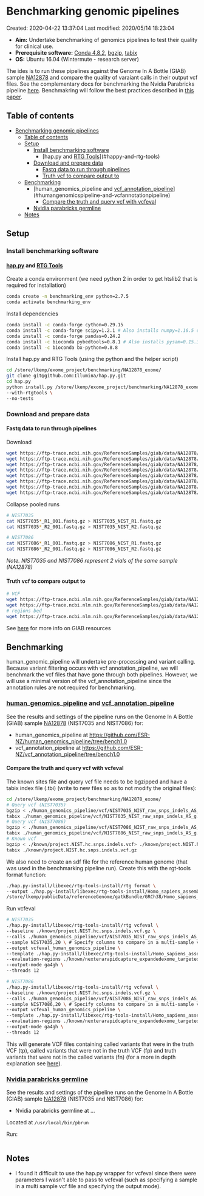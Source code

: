# Benchmarking genomic pipelines

Created: 2020-04-22 13:37:04
Last modified: 2020/05/14 18:23:04

- **Aim:** Undertake benchmarking of genomics pipelines to test their quality for clinical use. 
- **Prerequisite software:** [Conda 4.8.2](https://docs.conda.io/projects/conda/en/latest/index.html), [bgzip](http://www.htslib.org/doc/bgzip.html), [tabix](http://www.htslib.org/doc/tabix.html)
- **OS:** Ubuntu 16.04 (Wintermute - research server)

The ides is to run these pipelines against the Genome In A Bottle (GIAB) sample [NA12878](https://ftp-trace.ncbi.nlm.nih.gov/ReferenceSamples/giab/data/NA12878/Garvan_NA12878_HG001_HiSeq_Exome/) and compare the quality of varaiant calls in their output vcf files. See the complementary docs for benchmarking the Nvidia Parabricks pipeline [here](https://github.com/ESR-NZ/ESR-Parabricks). Benchmakring will follow the best practices described in [this paper](https://www.nature.com/articles/s41587-019-0054-x).

## Table of contents

- [Benchmarking genomic pipelines](#benchmarking-genomic-pipelines)
  - [Table of contents](#table-of-contents)
  - [Setup](#setup)
    - [Install benchmarking software](#install-benchmarking-software)
      - [hap.py and [RTG Tools](https://github.com/RealTimeGenomics/rtg-tools/tree/eb13bbb82d2fbeab7d54a92e8493ddd2acf0d349)](#happy-and-rtg-tools)
    - [Download and prepare data](#download-and-prepare-data)
      - [Fastq data to run through pipelines](#fastq-data-to-run-through-pipelines)
      - [Truth vcf to compare output to](#truth-vcf-to-compare-output-to)
  - [Benchmarking](#benchmarking)
    - [human_genomics_pipeline and [vcf_annotation_pipeline](https://github.com/ESR-NZ/vcf_annotation_pipeline)](#humangenomicspipeline-and-vcfannotationpipeline)
      - [Compare the truth and query vcf with vcfeval](#compare-the-truth-and-query-vcf-with-vcfeval)
    - [Nvidia parabricks germline](#nvidia-parabricks-germline)
  - [Notes](#notes)

## Setup

### Install benchmarking software

#### [hap.py](https://github.com/Illumina/hap.py) and [RTG Tools](https://github.com/RealTimeGenomics/rtg-tools/tree/eb13bbb82d2fbeab7d54a92e8493ddd2acf0d349)

Create a conda environment (we need python 2 in order to get htslib2 that is required for installation)

```bash
conda create -n benchmarking_env python=2.7.5
conda activate benchmarking_env
```

Install dependencies

```bash
conda install -c conda-forge cython=0.29.15
conda install -c conda-forge scipy=1.2.1 # Also installs numpy=1.16.5 dependency
conda install -c conda-forge pandas=0.24.2
conda install -c bioconda pybedtools=0.8.1 # Also installs pysam=0.15.3 dependency
conda install -c bioconda bx-python=0.8.8
```

Install hap.py and RTG Tools (using the python and the helper script)

```bash
cd /store/lkemp/exome_project/benchmarking/NA12878_exome/
git clone git@github.com:Illumina/hap.py.git
cd hap.py
python install.py /store/lkemp/exome_project/benchmarking/NA12878_exome/hap.py-install \
--with-rtgtools \
--no-tests
```

### Download and prepare data

#### Fastq data to run through pipelines

Download

```bash
wget https://ftp-trace.ncbi.nih.gov/ReferenceSamples/giab/data/NA12878/Garvan_NA12878_HG001_HiSeq_Exome/NIST7035_TAAGGCGA_L001_R1_001.fastq.gz
wget https://ftp-trace.ncbi.nih.gov/ReferenceSamples/giab/data/NA12878/Garvan_NA12878_HG001_HiSeq_Exome/NIST7035_TAAGGCGA_L001_R2_001.fastq.gz
wget https://ftp-trace.ncbi.nih.gov/ReferenceSamples/giab/data/NA12878/Garvan_NA12878_HG001_HiSeq_Exome/NIST7035_TAAGGCGA_L002_R1_001.fastq.gz
wget https://ftp-trace.ncbi.nih.gov/ReferenceSamples/giab/data/NA12878/Garvan_NA12878_HG001_HiSeq_Exome/NIST7035_TAAGGCGA_L002_R2_001.fastq.gz
wget https://ftp-trace.ncbi.nih.gov/ReferenceSamples/giab/data/NA12878/Garvan_NA12878_HG001_HiSeq_Exome/NIST7086_CGTACTAG_L001_R1_001.fastq.gz
wget https://ftp-trace.ncbi.nih.gov/ReferenceSamples/giab/data/NA12878/Garvan_NA12878_HG001_HiSeq_Exome/NIST7086_CGTACTAG_L001_R2_001.fastq.gz
wget https://ftp-trace.ncbi.nih.gov/ReferenceSamples/giab/data/NA12878/Garvan_NA12878_HG001_HiSeq_Exome/NIST7086_CGTACTAG_L002_R1_001.fastq.gz
wget https://ftp-trace.ncbi.nih.gov/ReferenceSamples/giab/data/NA12878/Garvan_NA12878_HG001_HiSeq_Exome/NIST7086_CGTACTAG_L002_R2_001.fastq.gz
```

Collapse pooled runs

```bash
# NIST7035
cat NIST7035*_R1_001.fastq.gz > NIST7035_NIST_R1.fastq.gz
cat NIST7035*_R2_001.fastq.gz > NIST7035_NIST_R2.fastq.gz

# NIST7086
cat NIST7086*_R1_001.fastq.gz > NIST7086_NIST_R1.fastq.gz
cat NIST7086*_R2_001.fastq.gz > NIST7086_NIST_R2.fastq.gz
```

*Note. NIST7035 and NIST7086 represent 2 vials of the same sample (NA12878)*

#### Truth vcf to compare output to

```bash
# VCF
wget https://ftp-trace.ncbi.nlm.nih.gov/ReferenceSamples/giab/data/NA12878/Garvan_NA12878_HG001_HiSeq_Exome/project.NIST.hc.snps.indels.vcf
wget https://ftp-trace.ncbi.nlm.nih.gov/ReferenceSamples/giab/data/NA12878/Garvan_NA12878_HG001_HiSeq_Exome/project.NIST.hc.snps.indels.vcf.idx
# regions bed
wget https://ftp-trace.ncbi.nlm.nih.gov/ReferenceSamples/giab/data/NA12878/Garvan_NA12878_HG001_HiSeq_Exome/nexterarapidcapture_expandedexome_targetedregions.bed.gz
```

See [here](https://github.com/ga4gh/benchmarking-tools/blob/master/resources/high-confidence-sets/giab.md) for more info on GIAB resources

## Benchmarking

human_genomic_pipeline will undertake pre-processing and variant calling. Because variant filtering occurs with vcf annotation_pipeline, we will benchmark the vcf files that have gone through both pipelines. However, we will use a minimal version of the vcf_annotation_pipeline since the annotation rules are not required for benchmarking.

### [human_genomics_pipeline](https://github.com/ESR-NZ/human_genomics_pipeline) and [vcf_annotation_pipeline](https://github.com/ESR-NZ/vcf_annotation_pipeline)

See the results and settings of the pipeline runs on the Genome In A Bottle (GIAB) sample [NA12878](https://ftp-trace.ncbi.nlm.nih.gov/ReferenceSamples/giab/data/NA12878/Garvan_NA12878_HG001_HiSeq_Exome/) (NIST7035 and NIST7086) for:

- human_genomics_pipeline at https://github.com/ESR-NZ/human_genomics_pipeline/tree/bench1.0
- vcf_annotation_pipeline at https://github.com/ESR-NZ/vcf_annotation_pipeline/tree/bench1.0

#### Compare the truth and query vcf with vcfeval

The known sites file and query vcf file needs to be bgzipped and have a tabix index file (.tbi) (write to new files so as to not modify the original files):

```bash
cd /store/lkemp/exome_project/benchmarking/NA12878_exome/
# Query vcf (NIST7035)
bgzip < ./human_genomics_pipeline/vcf/NIST7035_NIST_raw_snps_indels_AS_g.vcf > ./human_genomics_pipeline/vcf/NIST7035_NIST_raw_snps_indels_AS_g.vcf.gz
tabix ./human_genomics_pipeline/vcf/NIST7035_NIST_raw_snps_indels_AS_g.vcf.gz
# Query vcf (NIST7086)
bgzip < ./human_genomics_pipeline/vcf/NIST7086_NIST_raw_snps_indels_AS_g.vcf > ./human_genomics_pipeline/vcf/NIST7086_NIST_raw_snps_indels_AS_g.vcf.gz
tabix ./human_genomics_pipeline/vcf/NIST7086_NIST_raw_snps_indels_AS_g.vcf.gz
# Known vcf
bgzip < ./known/project.NIST.hc.snps.indels.vcf> ./known/project.NIST.hc.snps.indels.vcf.gz
tabix ./known/project.NIST.hc.snps.indels.vcf.gz
```

We also need to create an sdf file for the reference human genome (that was used in the benchmarking pipeline run). Create this with the rgt-tools format function:

```bash
./hap.py-install/libexec/rtg-tools-install/rtg format \
--output ./hap.py-install/libexec/rtg-tools-install/Homo_sapiens_assembly38.fasta.sdf \
/store/lkemp/publicData/referenceGenome/gatkBundle/GRCh38/Homo_sapiens_assembly38.fasta
```

Run vcfeval

```bash
# NIST7035
./hap.py-install/libexec/rtg-tools-install/rtg vcfeval \
--baseline ./known/project.NIST.hc.snps.indels.vcf.gz \
--calls ./human_genomics_pipeline/vcf/NIST7035_NIST_raw_snps_indels_AS_g.vcf.gz \
--sample NIST7035,20 \ # Specify columns to compare in a multi-sample vcf, match samples
--output vcfeval_human_genomics_pipeline \
--template ./hap.py-install/libexec/rtg-tools-install/Homo_sapiens_assembly38.fasta.sdf \
--evaluation-regions ./known/nexterarapidcapture_expandedexome_targetedregions.bed.gz \
--output-mode ga4gh \
--threads 12

# NIST7086
./hap.py-install/libexec/rtg-tools-install/rtg vcfeval \
--baseline ./known/project.NIST.hc.snps.indels.vcf.gz \
--calls ./human_genomics_pipeline/vcf/NIST7086_NIST_raw_snps_indels_AS_g.vcf.gz \
--sample NIST7086,20 \ # Specify columns to compare in a multi-sample vcf, match samples
--output vcfeval_human_genomics_pipeline \
--template ./hap.py-install/libexec/rtg-tools-install/Homo_sapiens_assembly38.fasta.sdf \
--evaluation-regions ./known/nexterarapidcapture_expandedexome_targetedregions.bed.gz \
--output-mode ga4gh \
--threads 12
```

This will generate VCF files containing called variants that were in the truth VCF (tp), called variants that were not in the truth VCF (fp) and truth variants that were not in the called variants (fn) (for a more in depth explanation see [here](https://github.com/ga4gh/benchmarking-tools/blob/master/doc/ref-impl/intermediate.md)).

### [Nvidia parabricks germline](https://github.com/ESR-NZ/ESR-Parabricks)

See the results and settings of the pipeline runs on the Genome In A Bottle (GIAB) sample [NA12878](https://ftp-trace.ncbi.nlm.nih.gov/ReferenceSamples/giab/data/NA12878/Garvan_NA12878_HG001_HiSeq_Exome/) (NIST7035 and NIST7086) for:

- Nvidia parabricks germline at ...

Located at `/usr/local/bin/pbrun`

Run:

```bash

```

## Notes

- I found it difficult to use the hap.py wrapper for vcfeval since there were parameters I wasn't able to pass to vcfeval (such as specifying a sample in a multi sample vcf file and specifying the output mode).
